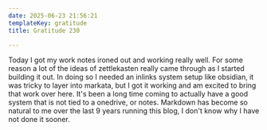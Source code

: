 ```yaml
---
date: 2025-06-23 21:56:21
templateKey: gratitude
title: Gratitude 230

---
```


Today I got my work notes ironed out and working really well.  For some reason
a lot of the ideas of zettlekasten really came through as I started building it
out.  In doing so I needed an inlinks system setup like obsidian, it was tricky
to layer into markata, but I got it working and am excited to bring that work
over here.  It's been a long time coming to actually have a good system that is
not tied to a onedrive, or notes.  Markdown has become so natural to me over
the last 9 years running this blog, I don't know why I have not done it sooner.
